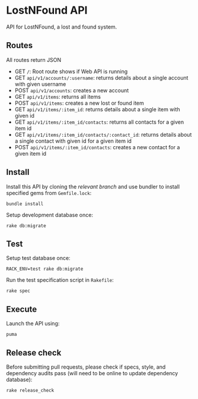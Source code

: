 # LostNFound API

API for LostNFound, a lost and found system.

## Routes

All routes return JSON

- GET `/`: Root route shows if Web API is running
- GET `api/v1/accounts/:username`: returns details about a single account with given username
- POST `api/v1/accounts`: creates a new account
- GET `api/v1/items`: returns all items
- POST `api/v1/items`: creates a new lost or found item
- GET `api/v1/items/:item_id`: returns details about a single item with given id
- GET `api/v1/items/:item_id/contacts`: returns all contacts for a given item id
- GET `api/v1/items/:item_id/contacts/:contact_id`: returns details about a single contact with given id for a given item id
- POST `api/v1/items/:item_id/contacts`: creates a new contact for a given item id

## Install

Install this API by cloning the *relevant branch* and use bundler to install specified gems from `Gemfile.lock`:

```shell
bundle install
```

Setup development database once:

```shell
rake db:migrate
```

## Test

Setup test database once:

```shell
RACK_ENV=test rake db:migrate
```

Run the test specification script in `Rakefile`:

```shell
rake spec
```

## Execute

Launch the API using:

```shell
puma
```

## Release check

Before submitting pull requests, please check if specs, style, and dependency audits pass (will need to be online to update dependency database):

```shell
rake release_check
```
